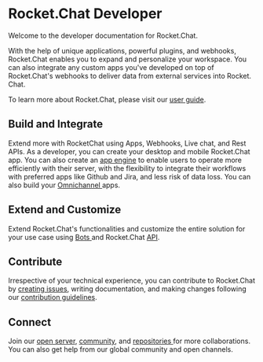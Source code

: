 # Rocket.Chat Developer

Welcome to the developer documentation for Rocket.Chat.&#x20;

With the help of unique applications, powerful plugins, and webhooks, Rocket.Chat enables you to expand and personalize your workspace. You can also integrate any custom apps you've developed on top of Rocket.Chat's webhooks to deliver data from external services into Rocket. Chat.

To learn more about Rocket.Chat, please visit our [user guide](https://docs.rocket.chat/).

## Build and Integrate

Extend more with RocketChat using Apps, Webhooks, Live chat, and Rest APIs. As a developer, you can create your desktop and mobile Rocket.Chat app. You can also create an [app engine](broken-reference) to enable users to operate more efficiently with their server, with the flexibility to integrate their workflows with preferred apps like Github and Jira, and less risk of data loss. You can also build your [Omnichannel ](broken-reference)apps.

## Extend and Customize

Extend Rocket.Chat's functionalities and customize the entire solution for your use case using [Bots ](broken-reference)and Rocket.Chat [API](reference/api/).

## Contribute

Irrespective of your technical experience, you can contribute to Rocket.Chat by [creating issues](https://github.com/RocketChat/Rocket.Chat/issues/new/choose), writing documentation, and making changes following our [contribution guidelines](broken-reference).

## Connect

Join our [open server](https://open.rocket.chat/), [community](https://community.rocket.chat/), and [repositories ](https://gihttps/github.com/RocketChatthub.com/RocketChat)for more collaborations. You can also get help from our global community and open channels.&#x20;
